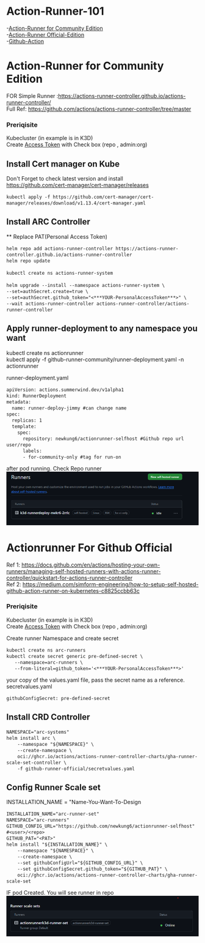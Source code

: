 # Action-Runner-101
-[Action-Runner for Community Edition](#actionrunner-for-community-edition)  
-[Action-Runner Official-Edition](e#actionrunnerk3d-for-github-official)  
-[Github-Action]()

# Action-Runner for Community Edition
FOR Simple Runner :https://actions-runner-controller.github.io/actions-runner-controller/  
Full Ref: https://github.com/actions/actions-runner-controller/tree/master
### Preriqisite
Kubecluster (in example is in K3D)  
Create [Access Token](https://github.com/settings/tokens/new)
with Check box (repo , admin:org) 

## Install Cert manager on Kube
Don't Forget to check latest version and install  
https://github.com/cert-manager/cert-manager/releases
```
kubectl apply -f https://github.com/cert-manager/cert-manager/releases/download/v1.13.4/cert-manager.yaml
```

## Install ARC Controller
** Replace PAT(Personal Access Token)
```
helm repo add actions-runner-controller https://actions-runner-controller.github.io/actions-runner-controller
helm repo update

kubectl create ns actions-runner-system

helm upgrade --install --namespace actions-runner-system \
--set=authSecret.create=true \
--set=authSecret.github_token="<***YOUR-PersonalAccessToken***>" \
--wait actions-runner-controller actions-runner-controller/actions-runner-controller
```

## Apply runner-deployment to any namespace you want
kubectl create ns actionrunner  
kubectl apply -f github-runner-community/runner-deployment.yaml -n actionrunner 

runner-deployment.yaml
```
apiVersion: actions.summerwind.dev/v1alpha1
kind: RunnerDeployment
metadata:
  name: runner-deploy-jimmy #can change name
spec:
  replicas: 1
  template:
    spec:
      repository: newkung6/actionrunner-selfhost #Github repo url user/repo
      labels:
      - for-community-only #tag for run-on
```

after pod running. Check Repo runner  
![alt text](ImageforReadme/runner-community.png)

# Actionrunner For Github Official 
Ref 1: https://docs.github.com/en/actions/hosting-your-own-runners/managing-self-hosted-runners-with-actions-runner-controller/quickstart-for-actions-runner-controller  
Ref 2: https://medium.com/simform-engineering/how-to-setup-self-hosted-github-action-runner-on-kubernetes-c8825ccbb63c

### Preriqisite
Kubecluster (in example is in K3D)  
Create [Access Token](https://github.com/settings/tokens/new)
with Check box (repo , admin:org) 

Create runner Namespace and create secret
```
kubectl create ns arc-runners
kubectl create secret generic pre-defined-secret \
   --namespace=arc-runners \
   --from-literal=github_token='<***YOUR-PersonalAccessToken***>'
```
your copy of the values.yaml file, pass the secret name as a reference.  
secretvalues.yaml
```
githubConfigSecret: pre-defined-secret
```

## Install CRD Controller
```
NAMESPACE="arc-systems"
helm install arc \
    --namespace "${NAMESPACE}" \
    --create-namespace \
    oci://ghcr.io/actions/actions-runner-controller-charts/gha-runner-scale-set-controller \
    -f github-runner-official/secretvalues.yaml
```

## Config Runner Scale set
INSTALLATION_NAME = "Name-You-Want-To-Design
```
INSTALLATION_NAME="arc-runner-set"
NAMESPACE="arc-runners"
GITHUB_CONFIG_URL="https://github.com/newkung6/actionrunner-selfhost" #<user>/<repo>
GITHUB_PAT="<PAT>"
helm install "${INSTALLATION_NAME}" \
    --namespace "${NAMESPACE}" \
    --create-namespace \
    --set githubConfigUrl="${GITHUB_CONFIG_URL}" \
    --set githubConfigSecret.github_token="${GITHUB_PAT}" \
    oci://ghcr.io/actions/actions-runner-controller-charts/gha-runner-scale-set
```
IF pod Created. You will see runner in repo
![alt text](ImageforReadme/runner-scale-set.png)

